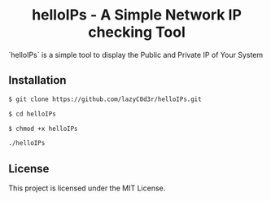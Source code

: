 <h1 align="center"> helloIPs - A Simple Network IP checking Tool </h1>
`helloIPs` is a simple tool to display the Public and Private IP of Your System

## Installation
```bash
$ git clone https://github.com/lazyC0d3r/helloIPs.git
```
```bash
$ cd helloIPs
```
```bash
$ chmod +x helloIPs
```
```bash
./helloIPs
```
## License
This project is licensed under the MIT License.
